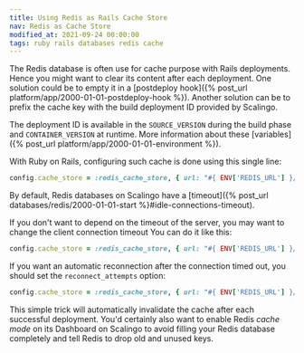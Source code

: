 ```yaml
---
title: Using Redis as Rails Cache Store
nav: Redis as Cache Store
modified_at: 2021-09-24 00:00:00
tags: ruby rails databases redis cache
---
```


The Redis database is often use for cache purpose with Rails deployments. Hence you might want to clear 
its content after
each deployment. One solution could be to empty it in a [postdeploy hook]({% post_url
platform/app/2000-01-01-postdeploy-hook %}). Another solution can be to prefix the cache key with
the build deployment ID provided by Scalingo.

The deployment ID is available in the `SOURCE_VERSION` during the build phase and
`CONTAINER_VERSION` at runtime. More information about these [variables]({% post_url
platform/app/2000-01-01-environment %}).

With Ruby on Rails, configuring such cache is done using this single line:

```ruby
config.cache_store = :redis_cache_store, { url: "#{ ENV['REDIS_URL'] }/0:#{ ENV['SOURCE_VERSION'] || ENV['CONTAINER_VERSION'] }" }
```

By default, Redis databases on Scalingo have a [timeout]({% post_url databases/redis/2000-01-01-start %}#idle-connections-timeout).

If you don't want to depend on the timeout of the server, you may want to
change the client connection timeout You can do it like this:
```ruby
config.cache_store = :redis_cache_store, { url: "#{ ENV['REDIS_URL'] }/0:#{ ENV['SOURCE_VERSION'] || ENV['CONTAINER_VERSION'] }", timeout: 30 }
```

If you want an automatic reconnection after the connection timed out,
you should set the `reconnect_attempts` option:
```ruby
config.cache_store = :redis_cache_store, { url: "#{ ENV['REDIS_URL'] }/0:#{ ENV['SOURCE_VERSION'] || ENV['CONTAINER_VERSION'] }", timeout: 30, reconnect_attempts: 1 }
```

This simple trick will automatically invalidate the cache after each successful deployment. You'd certainly also want to enable Redis *cache mode* on its Dashboard on Scalingo to avoid filling your Redis database completely and tell Redis to drop old and unused keys.

